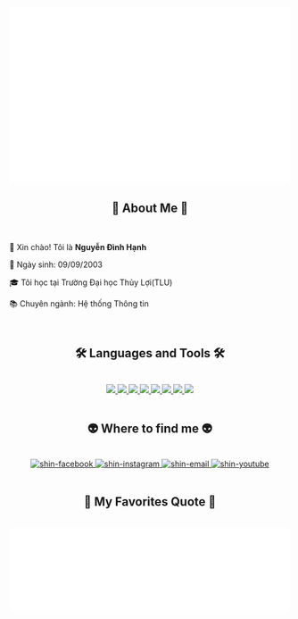 <a href="#" target="_blank">
  <img src="svg/shin.svg" width="1200" alt="shinn-official" />
</a>

<h2 align="center">🚀 About Me 🚀</h2>
<br>
<div align="padding-left: 20px;">
  <p>👋 Xin chào! Tôi là <strong>Nguyễn Đình Hạnh</strong></p>
  <p>🎂 Ngày sinh: 09/09/2003</p>
  <p>🎓 Tôi học tại Trường Đại học Thủy Lợi(TLU)</p>
  <p>📚 Chuyên ngành: Hệ thống Thông tin</p>
</div>

<br>
<h2 align="center">🛠 Languages and Tools 🛠</h2>
<br>
<div align="center">
  <a href="#" title="Python">
    <img src="https://img.icons8.com/color/48/000000/python.png"/>
  </a>
  <a href="#" title="C++">
    <img src="https://img.icons8.com/color/48/000000/c-plus-plus-logo.png"/>
  </a>
  <a href="#" title="PHP">
    <img src="https://img.icons8.com/officel/48/000000/php-logo.png"/>
  </a>
  <a href="#" title="GitHub">
    <img src="https://img.icons8.com/color/48/000000/github.png"/>
  </a>
  <a href="#" title="C#">
    <img src="https://img.icons8.com/color/48/000000/c-sharp-logo.png"/>
  </a>
  <a href="#" title="HTML5">
    <img src="https://img.icons8.com/color/48/000000/html-5--v1.png"/>
  </a>
  <a href="#" title="CSS3">
    <img src="https://img.icons8.com/color/48/000000/css3.png"/>
  </a>
  <a href="#" title="Bootstrap">
    <img src="https://img.icons8.com/color/48/000000/bootstrap.png"/>
  </a>
</div>

<br>
<h2 align="center">👽 Where to find me 👽</h2>
<br>
<!-- https://icons8.com -->
<div align="center">
  <a href="https://www.facebook.com/ndh9903" target="blank">
    <img src="https://img.icons8.com/bubbles/100/000000/facebook-new.png" alt="shin-facebook" />
  </a>
  <a href="https://www.instagram.com/baonam090911/" target="blank">
    <img src="https://img.icons8.com/bubbles/100/000000/instagram.png" alt="shin-instagram" />
  </a>
  <a href="mailto:hanhkk0909@gmail.com" target="top">
    <img src="https://img.icons8.com/bubbles/100/000000/apple-mail.png" alt="shin-email" />
  </a>
  <a href="#" target="blank">
    <img src="https://img.icons8.com/bubbles/100/000000/youtube-squared.png" alt="shin-youtube" />
  </a>
</div>

<br>

<h2 align="center">📑 My Favorites Quote 📑</h2>
<br>
<a href="#" target="_blank">
  <img src="svg/shin-quotes.svg" width="846" height="150" />
</a>

